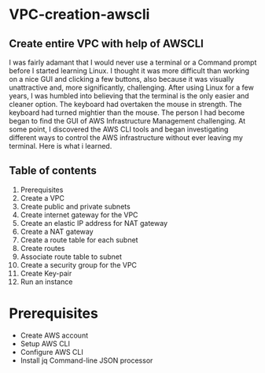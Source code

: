# VPC-creation-awscli
## Create entire VPC with help of AWSCLI
I was fairly adamant that I would never use a terminal or a Command prompt before I started learning Linux. I thought it was more difficult than working on a nice GUI and clicking a few buttons, also because it was visually unattractive and, more significantly, challenging. After using Linux for a few years, I was humbled into believing that the terminal is the only easier and cleaner option. The keyboard had overtaken the mouse in strength. The keyboard had turned mightier than the mouse. The person I had become began to find the GUI of AWS Infrastructure Management challenging. At some point, I discovered the AWS CLI tools and began investigating different ways to control the AWS infrastructure without ever leaving my terminal. Here is what i learned. 
## Table of contents
1. Prerequisites 
2. Create a VPC
3. Create public and private subnets
4. Create internet gateway for the VPC
5. Create an elastic IP address for NAT gateway
6. Create a NAT gateway
7. Create a route table for each subnet
8. Create routes
9. Associate route table to subnet
10. Create a security group for the VPC
11. Create Key-pair
12. Run an instance

# Prerequisites
 - Create AWS account 
 - Setup AWS CLI
 - Configure AWS CLI
 - Install jq Command-line JSON processor
